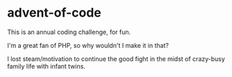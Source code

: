 # advent-of-code
This is an annual coding challenge, for fun.
<p>
    I'm a great fan of PHP, so why wouldn't I make it in that?
</p>

<p>
  I lost steam/motivation to continue the good fight in the midst of crazy-busy family life with infant twins.
</p>
